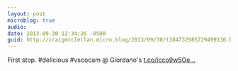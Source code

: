 ```yaml
---
layout: post
microblog: true
audio: 
date: 2013-09-30 12:34:26 -0500
guid: http://craigmcclellan.micro.blog/2013/09/30/t384732985729499136.html
---
```

First stop. #delicious #vscocam @ Giordano's [t.co/icco9w5Oe...](http://t.co/icco9w5Oed)
